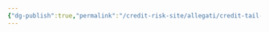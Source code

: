 ```yaml
---
{"dg-publish":true,"permalink":"/credit-risk-site/allegati/credit-tail-conditional-expectation-2023-06-07-16-53-58-excalidraw/","tags":["excalidraw"]}
---
```

<style> .container {font-family: sans-serif; text-align: center;} .button-wrapper button {z-index: 1;height: 40px; width: 100px; margin: 10px;padding: 5px;} .excalidraw .App-menu_top .buttonList { display: flex;} .excalidraw-wrapper { height: 800px; margin: 50px; position: relative;} :root[dir="ltr"] .excalidraw .layer-ui__wrapper .zen-mode-transition.App-menu_bottom--transition-left {transform: none;} </style><script src="https://cdn.jsdelivr.net/npm/react@17/umd/react.production.min.js"></script><script src="https://cdn.jsdelivr.net/npm/react-dom@17/umd/react-dom.production.min.js"></script><script type="text/javascript" src="https://cdn.jsdelivr.net/npm/@excalidraw/excalidraw@0/dist/excalidraw.production.min.js"></script><div id="Credit_Tail_Conditional_Expectation_2023-06-07_1653.58.excalidraw.md"></div><script>(function(){const InitialData={"type":"excalidraw","version":2,"source":"https://excalidraw.com","elements":[{"id":"VrL_n4KURgY6lrP4NYlEe","type":"image","x":-272.6858139038086,"y":-113.20043182373047,"width":644,"height":171,"angle":0,"strokeColor":"transparent","backgroundColor":"transparent","fillStyle":"hachure","strokeWidth":1,"strokeStyle":"solid","roughness":1,"opacity":100,"groupIds":[],"roundness":null,"seed":1474214009,"version":17,"versionNonce":73375895,"isDeleted":false,"boundElements":null,"updated":1686149641378,"link":null,"locked":false,"status":"pending","fileId":"9f6d049f7b59bd38dee7147cc936d35cca7299e6","scale":[1,1]},{"id":"zcLgYMAJ","type":"text","x":-156.7513656616211,"y":-5.953300476074219,"width":221.8828125,"height":16.411450628698216,"angle":0,"strokeColor":"#d9480f","backgroundColor":"transparent","fillStyle":"hachure","strokeWidth":1,"strokeStyle":"solid","roughness":1,"opacity":100,"groupIds":[],"roundness":null,"seed":727291993,"version":91,"versionNonce":1321220473,"isDeleted":false,"boundElements":null,"updated":1686149660362,"link":null,"locked":false,"text":"Probabilità di trovarci oltre il Var","rawText":"Probabilità di trovarci oltre il Var","fontSize":13.129160502958573,"fontFamily":1,"textAlign":"left","verticalAlign":"top","baseline":11.411450628698216,"containerId":null,"originalText":"Probabilità di trovarci oltre il Var"},{"id":"kpBhgibA","type":"text","x":186.48807525634766,"y":-97.2403793334961,"width":250.782958984375,"height":16.034716047594312,"angle":0,"strokeColor":"#a61e4d","backgroundColor":"transparent","fillStyle":"hachure","strokeWidth":1,"strokeStyle":"solid","roughness":1,"opacity":100,"groupIds":[],"roundness":null,"seed":664073879,"version":136,"versionNonce":2117255865,"isDeleted":false,"boundElements":null,"updated":1686149696393,"link":null,"locked":false,"text":"Perdita osservata x la sua probabilità","rawText":"Perdita osservata x la sua probabilità","fontSize":12.827772838075441,"fontFamily":1,"textAlign":"left","verticalAlign":"top","baseline":11.034716047594312,"containerId":null,"originalText":"Perdita osservata x la sua probabilità"},{"id":"ZfaGa_wVJ40IoRVqd-i93","type":"line","x":179.18509674072266,"y":-84.5888900756836,"width":129.26251220703125,"height":0,"angle":0,"strokeColor":"#5c940d","backgroundColor":"transparent","fillStyle":"hachure","strokeWidth":1,"strokeStyle":"solid","roughness":1,"opacity":100,"groupIds":[],"roundness":{"type":2},"seed":1276904345,"version":39,"versionNonce":1899170873,"isDeleted":false,"boundElements":null,"updated":1686149706520,"link":null,"locked":false,"points":[[0,0],[129.26251220703125,0]],"lastCommittedPoint":null,"startBinding":null,"endBinding":null,"startArrowhead":null,"endArrowhead":null},{"id":"_ZSsNJG0NiKeq-Mtc6T3R","type":"line","x":214.2393569946289,"y":-40.77111053466797,"width":22.6392822265625,"height":1.460601806640625,"angle":0,"strokeColor":"#5c940d","backgroundColor":"transparent","fillStyle":"hachure","strokeWidth":1,"strokeStyle":"solid","roughness":1,"opacity":100,"groupIds":[],"roundness":{"type":2},"seed":947761111,"version":16,"versionNonce":162038585,"isDeleted":false,"boundElements":null,"updated":1686149710155,"link":null,"locked":false,"points":[[0,0],[22.6392822265625,1.460601806640625]],"lastCommittedPoint":null,"startBinding":null,"endBinding":null,"startArrowhead":null,"endArrowhead":null},{"id":"G9Yj3MAdP9_Kf9278_C3q","type":"line","x":364.6806411743164,"y":-81.66771697998047,"width":84.7142333984375,"height":0.73028564453125,"angle":0,"strokeColor":"#364fc7","backgroundColor":"transparent","fillStyle":"hachure","strokeWidth":1,"strokeStyle":"solid","roughness":1,"opacity":100,"groupIds":[],"roundness":{"type":2},"seed":1409659929,"version":22,"versionNonce":1594309943,"isDeleted":false,"boundElements":null,"updated":1686149717534,"link":null,"locked":false,"points":[[0,0],[84.7142333984375,0.73028564453125]],"lastCommittedPoint":null,"startBinding":null,"endBinding":null,"startArrowhead":null,"endArrowhead":null},{"id":"ZgsHsweFBMAh1wzBs3BDz","type":"line","x":178.4548110961914,"y":-39.310508728027344,"width":26.29071044921875,"height":0,"angle":0,"strokeColor":"#364fc7","backgroundColor":"transparent","fillStyle":"hachure","strokeWidth":1,"strokeStyle":"solid","roughness":1,"opacity":100,"groupIds":[],"roundness":{"type":2},"seed":1711248825,"version":18,"versionNonce":774076247,"isDeleted":false,"boundElements":null,"updated":1686149720591,"link":null,"locked":false,"points":[[0,0],[26.29071044921875,0]],"lastCommittedPoint":null,"startBinding":null,"endBinding":null,"startArrowhead":null,"endArrowhead":null}],"appState":{"theme":"light","viewBackgroundColor":"#ffffff","currentItemStrokeColor":"#364fc7","currentItemBackgroundColor":"transparent","currentItemFillStyle":"hachure","currentItemStrokeWidth":1,"currentItemStrokeStyle":"solid","currentItemRoughness":1,"currentItemOpacity":100,"currentItemFontFamily":1,"currentItemFontSize":20,"currentItemTextAlign":"left","currentItemStartArrowhead":null,"currentItemEndArrowhead":"arrow","scrollX":667.0918579101562,"scrollY":312.760986328125,"zoom":{"value":1},"currentItemRoundness":"round","gridSize":null,"colorPalette":{}},"files":{}};InitialData.scrollToContent=true;App=()=>{const e=React.useRef(null),t=React.useRef(null),[n,i]=React.useState({width:void 0,height:void 0});return React.useEffect(()=>{i({width:t.current.getBoundingClientRect().width,height:t.current.getBoundingClientRect().height});const e=()=>{i({width:t.current.getBoundingClientRect().width,height:t.current.getBoundingClientRect().height})};return window.addEventListener("resize",e),()=>window.removeEventListener("resize",e)},[t]),React.createElement(React.Fragment,null,React.createElement("div",{className:"excalidraw-wrapper",ref:t},React.createElement(ExcalidrawLib.Excalidraw,{ref:e,width:n.width,height:n.height,initialData:InitialData,viewModeEnabled:!0,zenModeEnabled:!0,gridModeEnabled:!1})))},excalidrawWrapper=document.getElementById("Credit_Tail_Conditional_Expectation_2023-06-07_1653.58.excalidraw.md");ReactDOM.render(React.createElement(App),excalidrawWrapper);})();</script>